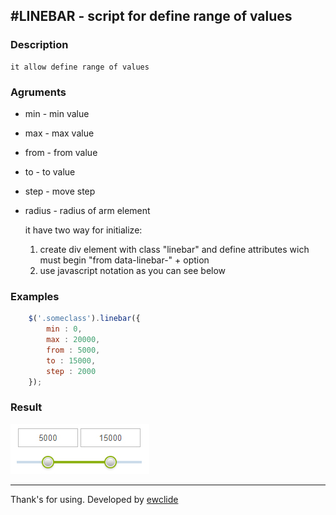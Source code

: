 #LINEBAR - script for define range of values
-------------

### Description

	it allow define range of values

### Agruments

- min - min value
- max - max value
- from - from value
- to - to value
- step - move step
- radius - radius of arm element

	it have two way for initialize:
	1) create div element with class "linebar" and define attributes wich must begin "from data-linebar-" + option
	2) use javascript notation as you can see below

### Examples

```js
	$('.someclass').linebar({
		min : 0,
        max : 20000,
        from : 5000,
        to : 15000,
        step : 2000
	});
```

### Result

![linebar on page](linebar.jpg)

-------------
Thank's for using.
Developed by [ewclide](http://vk.com/ewclide)